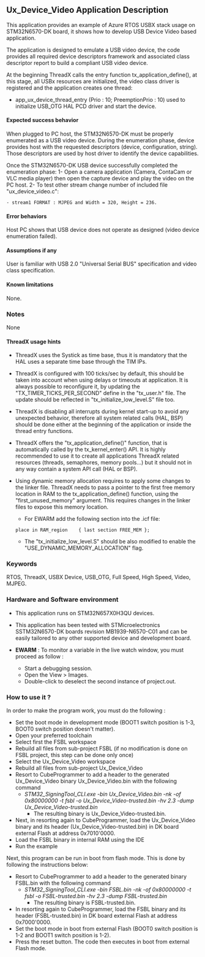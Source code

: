 
## <b>Ux_Device_Video Application Description</b>

This application provides an example of Azure RTOS USBX stack usage on STM32N6570-DK board,
it shows how to develop USB Device Video based application.

The application is designed to emulate a USB video device, the code provides all required device descriptors framework
and associated class descriptor report to build a compliant USB video device.

At the beginning ThreadX calls the entry function tx_application_define(), at this stage, all USBx resources
are initialized, the video class driver is registered and the application creates one thread:

  - app_ux_device_thread_entry (Prio : 10; PreemptionPrio : 10) used to initialize USB_OTG HAL PCD driver and start the device.

#### <b>Expected success behavior</b>

When plugged to PC host, the STM32N6570-DK must be properly enumerated as a USB video device.
During the enumeration phase, device provides host with the requested descriptors (device, configuration, string).
Those descriptors are used by host driver to identify the device capabilities.

Once the STM32N6570-DK USB device successfully completed the enumeration phase:
 1- Open a camera application (Camera, ContaCam or VLC media player) then open the capture device and play the video on the PC host.
 2- To test other stream change number of included file "ux_device_video.c":

    - stream1 FORMAT : MJPEG and Width = 320, Height = 236.


#### <b>Error behaviors</b>

Host PC shows that USB device does not operate as designed (video device enumeration failed).

#### <b>Assumptions if any</b>

User is familiar with USB 2.0 "Universal Serial BUS" specification and video class specification.

#### <b>Known limitations</b>

None.

### <b>Notes</b>

None

#### <b>ThreadX usage hints</b>

 - ThreadX uses the Systick as time base, thus it is mandatory that the HAL uses a separate time base through the TIM IPs.
 - ThreadX is configured with 100 ticks/sec by default, this should be taken into account when using delays or timeouts at application. It is always possible to reconfigure it, by updating the "TX_TIMER_TICKS_PER_SECOND" define in the "tx_user.h" file. The update should be reflected in "tx_initialize_low_level.S" file too.
 - ThreadX is disabling all interrupts during kernel start-up to avoid any unexpected behavior, therefore all system related calls (HAL, BSP) should be done either at the beginning of the application or inside the thread entry functions.
 - ThreadX offers the "tx_application_define()" function, that is automatically called by the tx_kernel_enter() API.
   It is highly recommended to use it to create all applications ThreadX related resources (threads, semaphores, memory pools...)  but it should not in any way contain a system API call (HAL or BSP).
 - Using dynamic memory allocation requires to apply some changes to the linker file.
   ThreadX needs to pass a pointer to the first free memory location in RAM to the tx_application_define() function,
   using the "first_unused_memory" argument.
   This requires changes in the linker files to expose this memory location.
    + For EWARM add the following section into the .icf file:
     ```
     place in RAM_region    { last section FREE_MEM };
     ```

    + The "tx_initialize_low_level.S" should be also modified to enable the "USE_DYNAMIC_MEMORY_ALLOCATION" flag.

### <b>Keywords</b>

RTOS, ThreadX, USBX Device, USB_OTG, Full Speed, High Speed, Video, MJPEG.

### <b>Hardware and Software environment</b>

  - This application runs on STM32N657X0H3QU devices.
  - This application has been tested with STMicroelectronics SSTM32N6570-DK boards revision MB1939-N6570-C01 and can be easily tailored to any other supported device and development board.

  - **EWARM** : To monitor a variable in the live watch window, you must proceed as follow :
    - Start a debugging session.
    - Open the View > Images.
    - Double-click to deselect the second instance of project.out. 

### <b>How to use it ?</b>

In order to make the program work, you must do the following :

 - Set the boot mode in development mode (BOOT1 switch position is 1-3, BOOT0 switch position doesn't matter).
 - Open your preferred toolchain
 - Select first the FSBL workspace
 - Rebuild all files from sub-project FSBL (if no modification is done on FSBL project, this step can be done only once)
 - Select the Ux_Device_Video workspace
 - Rebuild all files from sub-project Ux_Device_Video
 - Resort to CubeProgrammer to add a header to the generated Ux_Device_Video binary Ux_Device_Video.bin with the following command
   - *STM32_SigningTool_CLI.exe -bin Ux_Device_Video.bin -nk -of 0x80000000 -t fsbl -o Ux_Device_Video-trusted.bin -hv 2.3 -dump Ux_Device_Video-trusted.bin*
       - The resulting binary is Ux_Device_Video-trusted.bin.
 - Next, in resorting again to CubeProgrammer, load the Ux_Device_Video binary and its header (Ux_Device_Video-trusted.bin) in DK board external Flash at address 0x7010'0000.
 - Load the FSBL binary in internal RAM using the IDE
 - Run the example

 Next, this program can be run in boot from flash mode. This is done by following the instructions below:

 - Resort to CubeProgrammer to add a header to the generated binary FSBL.bin with the following command
   - *STM32_SigningTool_CLI.exe -bin FSBL.bin -nk -of 0x80000000 -t fsbl -o FSBL-trusted.bin -hv 2.3 -dump FSBL-trusted.bin*
       - The resulting binary is FSBL-trusted.bin.
 - In resorting again to CubeProgrammer, load the FSBL binary and its header (FSBL-trusted.bin) in DK board external Flash at address 0x7000'0000.
 - Set the boot mode in boot from external Flash (BOOT0 switch position is 1-2 and BOOT1 switch position is 1-2).
 - Press the reset button. The code then executes in boot from external Flash mode.